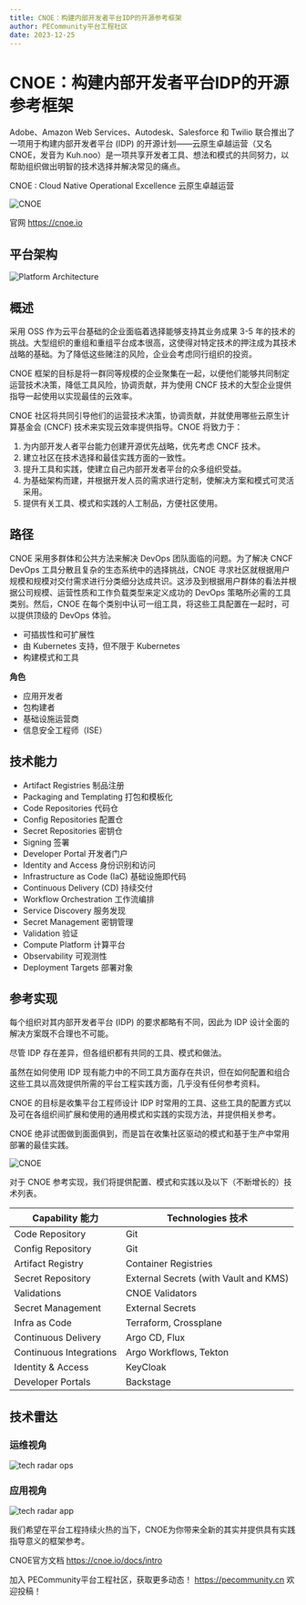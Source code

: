 ```yaml
---
title: CNOE：构建内部开发者平台IDP的开源参考框架
author: PECommunity平台工程社区
date: 2023-12-25
---
```


# CNOE：构建内部开发者平台IDP的开源参考框架

Adobe、Amazon Web Services、Autodesk、Salesforce 和 Twilio 联合推出了一项用于构建内部开发者平台 (IDP) 的开源计划——云原生卓越运营（又名 CNOE，发音为 Kuh.noo）是一项共享开发者工具、想法和模式的共同努力，以帮助组织做出明智的技术选择并解决常见的痛点。 

CNOE : Cloud Native Operational Excellence   云原生卓越运营

![CNOE](./images_2023/cone-1.png)

官网 https://cnoe.io



## 平台架构

![Platform Architecture](./images_2023/cnoe-2.png)

## 概述

采用 OSS 作为云平台基础的企业面临着选择能够支持其业务成果 3-5 年的技术的挑战。大型组织的重组和重组平台成本很高，这使得对特定技术的押注成为其技术战略的基础。为了降低这些赌注的风险，企业会考虑同行组织的投资。 

CNOE 框架的目标是将一群同等规模的企业聚集在一起，以便他们能够共同制定运营技术决策，降低工具风险，协调贡献，并为使用 CNCF 技术的大型企业提供指导一起使用以实现最佳的云效率。

CNOE 社区将共同引导他们的运营技术决策，协调贡献，并就使用哪些云原生计算基金会 (CNCF) 技术来实现云效率提供指导。CNOE 将致力于：

1. 为内部开发人者平台能力创建开源优先战略，优先考虑 CNCF 技术。
2. 建立社区在技术选择和最佳实践方面的一致性。
3. 提升工具和实践，使建立自己内部开发者平台的众多组织受益。
4. 为基础架构而建，并根据开发人员的需求进行定制，使解决方案和模式可灵活采用。
5. 提供有关工具、模式和实践的人工制品，方便社区使用。



## 路径

CNOE 采用多群体和公共方法来解决 DevOps 团队面临的问题。为了解决 CNCF DevOps 工具分散且复杂的生态系统中的选择挑战，CNOE 寻求社区就根据用户规模和规模对交付需求进行分类细分达成共识。这涉及到根据用户群体的看法并根据公司规模、运营性质和工作负载类型来定义成功的 DevOps 策略所必需的工具类别。然后，CNOE 在每个类别中认可一组工具，将这些工具配置在一起时，可以提供顶级的 DevOps 体验。

- 可插拔性和可扩展性
- 由 Kubernetes 支持，但不限于 Kubernetes
- 构建模式和工具



**角色**

- 应用开发者
- 包构建者
- 基础设施运营商
- 信息安全工程师（ISE）


## 技术能力

- Artifact Registries  制品注册
- Packaging and Templating 打包和模板化
- Code Repositories 代码仓
- Config Repositories 配置仓
- Secret Repositories 密钥仓
- Signing 签署
- Developer Portal 开发者门户
- Identity and Access  身份识别和访问
- Infrastructure as Code (IaC) 基础设施即代码
- Continuous Delivery (CD) 持续交付
- Workflow Orchestration 工作流编排
- Service Discovery 服务发现
- Secret Management 密钥管理
- Validation 验证
- Compute Platform 计算平台
- Observability 可观测性
- Deployment Targets 部署对象


## 参考实现

每个组织对其内部开发者平台 (IDP) 的要求都略有不同，因此为 IDP 设计全面的解决方案既不合理也不可能。

尽管 IDP 存在差异，但各组织都有共同的工具、模式和做法。

虽然在如何使用 IDP 现有能力中的不同工具方面存在共识，但在如何配置和组合这些工具以高效提供所需的平台工程实践方面，几乎没有任何参考资料。

CNOE 的目标是收集平台工程师设计 IDP 时常用的工具、这些工具的配置方式以及可在各组织间扩展和使用的通用模式和实践的实现方法，并提供相关参考。

CNOE 绝非试图做到面面俱到，而是旨在收集社区驱动的模式和基于生产中常用部署的最佳实践。

![CNOE](./images_2023/cnoe-3.png)

对于 CNOE 参考实现，我们将提供配置、模式和实践以及以下（不断增长的）技术列表。

|Capability 能力 |	Technologies 技术 |
|----------------|-------------------| 
|Code Repository	| Git |
|Config Repository	| Git |
|Artifact Registry	| Container Registries |
|Secret Repository	| External Secrets (with Vault and KMS) |
|Validations	| CNOE Validators |
|Secret Management	| External Secrets |
|Infra as Code	| Terraform, Crossplane |
|Continuous Delivery	| Argo CD, Flux |
|Continuous Integrations	| Argo Workflows, Tekton |
|Identity & Access	| KeyCloak |
|Developer Portals	| Backstage |



## 技术雷达

### 运维视角

![tech radar ops](./images_2023/cnoe-4.png)

### 应用视角

![tech radar app](./images_2023/cnoe-5.png)


我们希望在平台工程持续火热的当下，CNOE为你带来全新的其实并提供具有实践指导意义的框架参考。

CNOE官方文档 https://cnoe.io/docs/intro


加入 PECommunity平台工程社区，获取更多动态！  https://pecommunity.cn   欢迎投稿！
